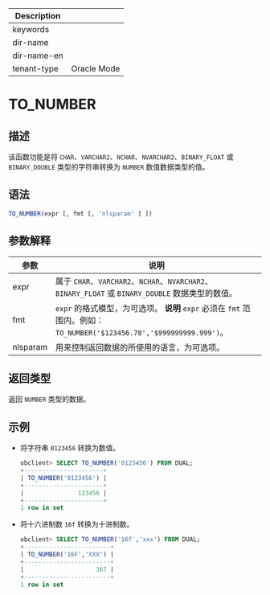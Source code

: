 | Description   |                 |
|---------------|-----------------|
| keywords      |                 |
| dir-name      |                 |
| dir-name-en   |                 |
| tenant-type   | Oracle Mode     |

# TO_NUMBER

## 描述

该函数功能是将 `CHAR`、`VARCHAR2`、`NCHAR`、`NVARCHAR2`、`BINARY_FLOAT` 或 `BINARY_DOUBLE` 类型的字符串转换为 `NUMBER` 数值数据类型的值。

## 语法

```sql
TO_NUMBER(expr [, fmt [, 'nlsparam' ] ])
```

## 参数解释

|    参数    |                                                               说明                                                               |
|----------|--------------------------------------------------------------------------------------------------------------------------------|
| expr     | 属于 `CHAR`、`VARCHAR2`、`NCHAR`、`NVARCHAR2`、`BINARY_FLOAT` 或 `BINARY_DOUBLE` 数据类型的数值。                                             |
| fmt      | `expr` 的格式模型，为可选项。 **说明**  `expr` 必须在 `fmt` 范围内。例如：`TO_NUMBER('$123456.78','$999999999.999')`。 |
| nlsparam | 用来控制返回数据的所使用的语言，为可选项。                                                                                                          |

## 返回类型

返回 `NUMBER` 类型的数据。

## 示例

* 将字符串 `0123456` 转换为数值。

  ```sql
  obclient> SELECT TO_NUMBER('0123456') FROM DUAL;
  +----------------------+
  | TO_NUMBER('0123456') |
  +----------------------+
  |               123456 |
  +----------------------+
  1 row in set
  ```

* 将十六进制数 `16f` 转换为十进制数。

  ```sql
  obclient> SELECT TO_NUMBER('16f','xxx') FROM DUAL;
  +------------------------+
  | TO_NUMBER('16F','XXX') |
  +------------------------+
  |                    367 |
  +------------------------+
  1 row in set
  ```
